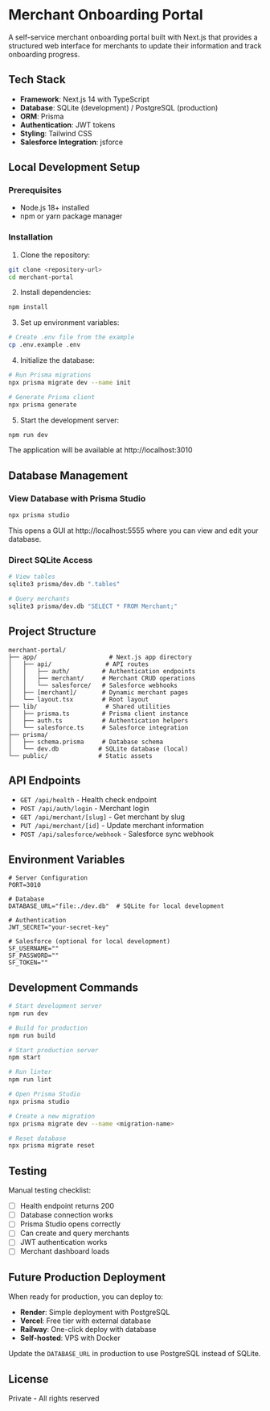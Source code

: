 # Merchant Onboarding Portal

A self-service merchant onboarding portal built with Next.js that provides a structured web interface for merchants to update their information and track onboarding progress.

## Tech Stack

- **Framework**: Next.js 14 with TypeScript
- **Database**: SQLite (development) / PostgreSQL (production)
- **ORM**: Prisma
- **Authentication**: JWT tokens
- **Styling**: Tailwind CSS
- **Salesforce Integration**: jsforce

## Local Development Setup

### Prerequisites

- Node.js 18+ installed
- npm or yarn package manager

### Installation

1. Clone the repository:
```bash
git clone <repository-url>
cd merchant-portal
```

2. Install dependencies:
```bash
npm install
```

3. Set up environment variables:
```bash
# Create .env file from the example
cp .env.example .env
```

4. Initialize the database:
```bash
# Run Prisma migrations
npx prisma migrate dev --name init

# Generate Prisma client
npx prisma generate
```

5. Start the development server:
```bash
npm run dev
```

The application will be available at http://localhost:3010

## Database Management

### View Database with Prisma Studio

```bash
npx prisma studio
```

This opens a GUI at http://localhost:5555 where you can view and edit your database.

### Direct SQLite Access

```bash
# View tables
sqlite3 prisma/dev.db ".tables"

# Query merchants
sqlite3 prisma/dev.db "SELECT * FROM Merchant;"
```

## Project Structure

```
merchant-portal/
├── app/                    # Next.js app directory
│   ├── api/               # API routes
│   │   ├── auth/         # Authentication endpoints
│   │   ├── merchant/     # Merchant CRUD operations
│   │   └── salesforce/   # Salesforce webhooks
│   ├── [merchant]/       # Dynamic merchant pages
│   └── layout.tsx        # Root layout
├── lib/                   # Shared utilities
│   ├── prisma.ts         # Prisma client instance
│   ├── auth.ts           # Authentication helpers
│   └── salesforce.ts     # Salesforce integration
├── prisma/
│   ├── schema.prisma     # Database schema
│   └── dev.db           # SQLite database (local)
└── public/              # Static assets
```

## API Endpoints

- `GET /api/health` - Health check endpoint
- `POST /api/auth/login` - Merchant login
- `GET /api/merchant/[slug]` - Get merchant by slug
- `PUT /api/merchant/[id]` - Update merchant information
- `POST /api/salesforce/webhook` - Salesforce sync webhook

## Environment Variables

```env
# Server Configuration
PORT=3010

# Database
DATABASE_URL="file:./dev.db"  # SQLite for local development

# Authentication
JWT_SECRET="your-secret-key"

# Salesforce (optional for local development)
SF_USERNAME=""
SF_PASSWORD=""
SF_TOKEN=""
```

## Development Commands

```bash
# Start development server
npm run dev

# Build for production
npm run build

# Start production server
npm start

# Run linter
npm run lint

# Open Prisma Studio
npx prisma studio

# Create a new migration
npx prisma migrate dev --name <migration-name>

# Reset database
npx prisma migrate reset
```

## Testing

Manual testing checklist:
- [ ] Health endpoint returns 200
- [ ] Database connection works
- [ ] Prisma Studio opens correctly
- [ ] Can create and query merchants
- [ ] JWT authentication works
- [ ] Merchant dashboard loads

## Future Production Deployment

When ready for production, you can deploy to:
- **Render**: Simple deployment with PostgreSQL
- **Vercel**: Free tier with external database
- **Railway**: One-click deploy with database
- **Self-hosted**: VPS with Docker

Update the `DATABASE_URL` in production to use PostgreSQL instead of SQLite.

## License

Private - All rights reserved